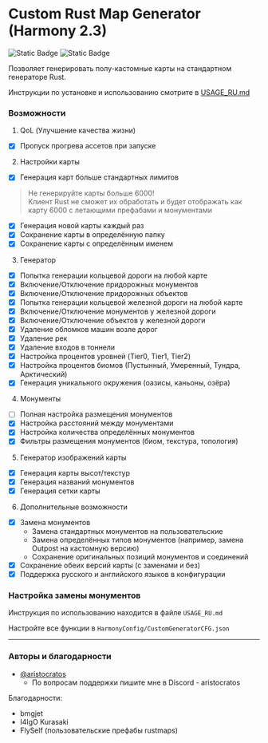 # Custom Rust Map Generator (Harmony 2.3)
![Static Badge](https://img.shields.io/badge/Harmony-2.3-blue?style=for-the-badge)
![Static Badge](https://img.shields.io/github/license/hammzat/HarmonyCustomGenerator?label=license&style=for-the-badge)

Позволяет генерировать полу-кастомные карты на стандартном генераторе Rust.

Инструкции по установке и использованию смотрите в [USAGE_RU.md](USAGE_RU.md)

### Возможности

1. QoL (Улучшение качества жизни)
- [x] Пропуск прогрева ассетов при запуске

2. Настройки карты
- [x] Генерация карт больше стандартных лимитов
> Не генерируйте карты больше 6000!  
> Клиент Rust не сможет их обработать и будет отображать как карту 6000 с летающими префабами и монументами

- [x] Генерация новой карты каждый раз
- [x] Сохранение карты в определённую папку
- [x] Сохранение карты с определённым именем
  
3. Генератор
- [x] Попытка генерации кольцевой дороги на любой карте
- [x] Включение/Отключение придорожных монументов
- [x] Включение/Отключение придорожных объектов
- [x] Попытка генерации кольцевой железной дороги на любой карте
- [x] Включение/Отключение монументов у железной дороги
- [x] Включение/Отключение объектов у железной дороги
- [x] Удаление обломков машин возле дорог
- [x] Удаление рек
- [x] Удаление входов в тоннели
- [x] Настройка процентов уровней (Tier0, Tier1, Tier2)
- [x] Настройка процентов биомов (Пустынный, Умеренный, Тундра, Арктический)
- [x] Генерация уникального окружения (оазисы, каньоны, озёра)

4. Монументы
- [ ] Полная настройка размещения монументов
- [x] Настройка расстояний между монументами
- [x] Настройка количества определённых монументов
- [x] Фильтры размещения монументов (биом, текстура, топология)

5. Генератор изображений карты
- [x] Генерация карты высот/текстур
- [x] Генерация названий монументов
- [x] Генерация сетки карты

6. Дополнительные возможности
- [x] Замена монументов
  - Замена стандартных монументов на пользовательские
  - Замена определённых типов монументов (например, замена Outpost на кастомную версию)
  - Сохранение оригинальных позиций монументов и соединений
- [x] Сохранение обеих версий карты (с заменами и без)
- [x] Поддержка русского и английского языков в конфигурации

### Настройка замены монументов  
Инструкция по использованию находится в файле `USAGE_RU.md`


Настройте все функции в `HarmonyConfig/CustomGeneratorCFG.json`

------
### Авторы и благодарности
- [@aristocratos](https://github.com/hammzat)
  - По вопросам поддержки пишите мне в Discord - aristocratos
 
Благодарности:
- bmgjet
- I4IgO Kurasaki
- FlySelf (пользовательские префабы rustmaps) 